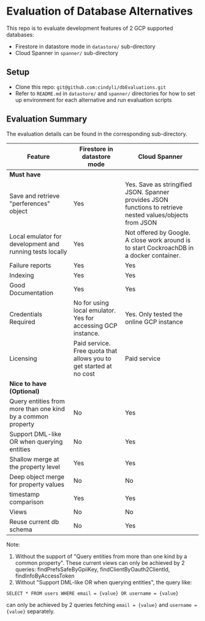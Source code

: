 # Evaluation of Database Alternatives
This repo is to evaluate development features of 2 GCP supported databases:
- Firestore in datastore mode in `datastore/` sub-directory
- Cloud Spanner in `spanner/` sub-directory

## Setup
- Clone this repo: `git@github.com:cindyli/dbEvaluations.git`
- Refer to `README.md` in `datastore/` and `spanner/` directories for how to set up environment for each alternative and run evaluation scripts

## Evaluation Summary

The evaluation details can be found in the corresponding sub-directory.

| Feature | Firestore in datastore mode | Cloud Spanner |
| --- | --- | --- |
| **Must have** |
| Save and retrieve "perferences" object | Yes | Yes. Save as stringified JSON. Spanner provides JSON functions to retrieve nested values/objects from JSON |
| Local emulator for development and running tests locally | Yes | Not offered by Google. A close work around is to start CockroachDB in a docker container.|
| Failure reports | Yes | Yes |
| Indexing | Yes | Yes |
| Good Documentation | Yes | Yes |
| Credentials Required | No for using local emulator. Yes for accessing GCP instance. | Yes. Only tested the online GCP instance |
| Licensing | Paid service. Free quota that allows you to get started at no cost | Paid service |
| **Nice to have (Optional)** |
| Query entities from more than one kind by a common property | No | Yes |
| Support DML-like OR when querying entities | No | Yes |
| Shallow merge at the property level | Yes | Yes |
| Deep object merge for property values | No | No |
| timestamp comparison | Yes | Yes |
| Views | No | No |
| Reuse current db schema | No | Yes |

Note:
1. Without the support of "Query entities from more than one kind by a common property". These current views can only be achieved by 2 queries: findPrefsSafeByGpiiKey, findClientByOauth2ClientId, findInfoByAccessToken
2. Without "Support DML-like OR when querying entities", the query like:
```
SELECT * FROM users WHERE email = {value} OR username = {value}
```
can only be achieved by 2 queries fetching `email = {value}` and `username = {value}` separately.
